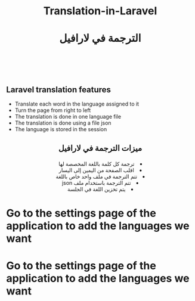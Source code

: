 # <p align="center" > Translation-in-Laravel </p>
# <p align="center"> الترجمة في لارافيل </p>



<br><br><br>

## Laravel translation features
- Translate each word in the language assigned to it
- Turn the page from right to left
- The translation is done in one language file
- The translation is done using a file json
- The language is stored in the session


## <p align="center"> ميزات الترجمة في لارافيل   </p>
<li dir="rtl" align="center"> ترجمة كل كلمة باللغة المخصصة لها </li>
<li dir="rtl" align="center"> اقلب الصفحة من اليمين إلى اليسار </li>
<li dir="rtl" align="center"> تتم الترجمة في ملف واحد خاص باللغة </li>
<li dir="rtl" align="center"> تتم الترجمة باستخدام ملف json </li>
<li dir="rtl" align="center"> يتم تخزين اللغة في الجلسة </li>



# Go to the settings page of the application to add the languages we want
# Go to the settings page of the application to add the languages we want


<!-- <p align="right"> right </p> -->
<!-- <p align="center"> right </p> -->
